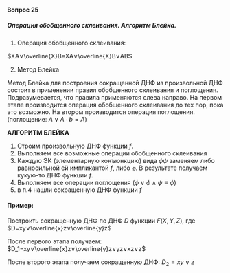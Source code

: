 #### Вопрос 25

##### Операция обобщенного склеивания. Алгоритм Блейка.

1. Операция обобщенного склеивания:

$XA∨\overline{X}B=XA∨\overline{X}B∨AB$

2. Метод Блейка

Метод Блейка для построения сокращенной ДНФ из произвольной ДНФ состоит в применении правил обобщенного склеивания и поглощения.
Подразумевается, что правила применяются слева направо. На первом этапе производится операция обобщенного склеивания до тех пор, пока это возможно.
На втором производится операция поглощения. (поглощение: $A∨A∙b=A$)

**АЛГОРИТМ БЛЕЙКА**

1) Cтроим произвольную ДНФ функции $f$.
2) Выполняем все возможные операции обобщенного склеивания
3) Каждую ЭК (элементарную конъюнкцию) вида $\phi \psi$ заменяем либо равносильной ей импликантой $f$, либо $\varnothing$. В результате получаем кукую-то ДНФ функции $f$.
4) Выполняем все операции поглощения ($\phi \vee \phi \wedge \psi \equiv \phi$)
5) в п.4 нашли сокращенную ДНФ функции $f$

#### Пример:

Построить сокращенную ДНФ по ДНФ $D$ функции $F(X,Y,Z)$, где
$D=xy∨\overline{x}z∨\overline{y}z$

После первого этапа получаем:
$D_1=xy∨\overline{x}z∨\overline{y}z∨yz∨xz∨z$

После второго этапа получаем сокращенную ДНФ:
$D_2=xy∨z$
